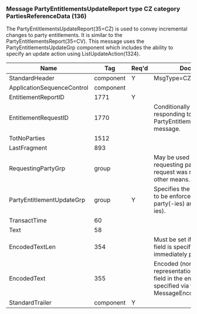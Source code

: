 ### Message PartyEntitlementsUpdateReport type CZ category PartiesReferenceData (136)

The PartyEntitlementsUpdateReport(35=CZ) is used to convey incremental changes to party entitlements. It is similar to the PartyEntitlementsReport(35=CV). This message uses the PartyEntitlementsUpdateGrp component which includes the ability to specify an update action using ListUpdateAction(1324).

| Name                       | Tag       | Req'd | Documentation                                                                                                                           |
|----------------------------|-----------|----------|-------------------------------------------------------------------------------------------------------------------------------|
| StandardHeader             | component |   Y   | MsgType=CZ                                                                                                                              |
| ApplicationSequenceControl | component |       |                                                                                                                                |
| EntitlementReportID        | 1771      |   Y   |                                                                                                                                |
| EntitlementRequestID       | 1770      |       | Conditionally required when responding to a PartyEntitlementsRequest(35=CU) message.                                                    |
| TotNoParties               | 1512      |       |                                                                                                                                |
| LastFragment               | 893       |       |                                                                                                                                |
| RequestingPartyGrp         | group     |       | May be used to specify the requesting party in the event the request was made verbally or via other means.                              |
| PartyEntitlementUpdateGrp  | group     |   Y   | Specifies the updated entitlements to be enforced for the given party(-ies) and related party(-ies).                                    |
| TransactTime               | 60        |       |                                                                                                                                |
| Text                       | 58        |       |                                                                                                                                |
| EncodedTextLen             | 354       |       | Must be set if EncodedText(355) field is specified and must immediately precede it.                                                     |
| EncodedText                | 355       |       | Encoded (non-ASCII characters) representation of the Text(58) field in the encoded format specified via the MessageEncoding(347) field. |
| StandardTrailer            | component |   Y   |                                                                                                                                |

